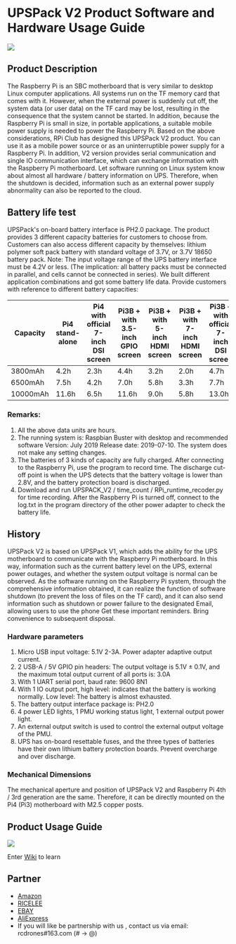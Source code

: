 # UPSPack V2 Product Software and Hardware Usage Guide

![](https://github.com/rcdrones/UPSPACK_V2/wiki/images/ups.JPG)

## Product Description
The Raspberry Pi is an SBC motherboard that is very similar to desktop Linux computer applications. All systems run on the TF memory card that comes with it. However, when the external power is suddenly cut off, the system data (or user data) on the TF card may be lost, resulting in the consequence that the system cannot be started. In addition, because the Raspberry Pi is small in size, in portable applications, a suitable mobile power supply is needed to power the Raspberry Pi. Based on the above considerations, RPi Club has designed this UPSPack V2 product. You can use it as a mobile power source or as an uninterruptible power supply for a Raspberry Pi. In addition, V2 version provides serial communication and single IO communication interface, which can exchange information with the Raspberry Pi motherboard. Let software running on Linux system know about almost all hardware / battery information on UPS. Therefore, when the shutdown is decided, information such as an external power supply abnormality can also be reported to the cloud.


## Battery life test
UPSPack's on-board battery interface is PH2.0 package. The product provides 3 different capacity batteries for customers to choose from. Customers can also access different capacity by themselves: lithium polymer soft pack battery with standard voltage of 3.7V, or 3.7V 18650 battery pack. Note: The input voltage range of the UPS battery interface must be 4.2V or less. (The implication: all battery packs must be connected in parallel, and cells cannot be connected in series). We built different application combinations and got some battery life data. Provide customers with reference to different battery capacities:



| Capacity | Pi4 stand-alone | Pi4 with official 7-inch DSI screen | Pi3B + with 3.5-inch GPIO screen | Pi3B + with 5-inch HDMI screen | Pi3B + with 7-inch HDMI screen | Pi3B + with official 7-inch DSI screen |
| -------- | --------------- | ----------------------------------- | -------------------------------- | ------------------------------ | ------------------------------ | -------------------------------------- |
| 3800mAh  | 4.2h            | 2.3h                                | 4.4h                             | 3.2h                           | 2.0h                           | 4.7h                                   |
| 6500mAh  | 7.5h            | 4.2h                                | 7.0h                             | 5.8h                           | 3.3h                           | 7.7h                                   |
| 10000mAh | 11.6h           | 6.5h                                | 11.6h                            | 9.0h                           | 5.8h                           | 13.0h                                  |

### Remarks:
1. All the above data units are hours.
2. The running system is: Raspbian Buster with desktop and recommended software Version: July 2019 Release date: 2019-07-10. The system does not make any setting changes.
3. The batteries of 3 kinds of capacity are fully charged. After connecting to the Raspberry Pi, use the program to record time. The discharge cut-off point is when the UPS detects that the battery voltage is lower than 2.8V, and the battery protection board is discharged.
4. Download and run UPSPACK_V2 / time_count / RPi_runtime_recoder.py for time recording. After the Raspberry Pi is turned off, connect to the log.txt in the program directory of the other power adapter to check the battery life.


## History
UPSPack V2 is based on UPSPack V1, which adds the ability for the UPS motherboard to communicate with the Raspberry Pi motherboard. In this way, information such as the current battery level on the UPS, external power outages, and whether the system output voltage is normal can be observed. As the software running on the Raspberry Pi system, through the comprehensive information obtained, it can realize the function of software shutdown (to prevent the loss of files on the TF card), and it can also send information such as shutdown or power failure to the designated Email, allowing users to use the phone Get these important reminders. Bring convenience to subsequent disposal.

### Hardware parameters
1. Micro USB input voltage: 5.1V 2-3A. Power adapter adaptive output current.
2. 2 USB-A / 5V GPIO pin headers: The output voltage is 5.1V ± 0.1V, and the maximum total output current of all ports is: 3.0A
3. With 1 UART serial port, baud rate: 9600 8N1
4. With 1 IO output port, high level: indicates that the battery is working normally. Low level: The battery is almost exhausted.
5. The battery output interface package is: PH2.0
6. 4 power LED lights, 1 PMU working status light, 1 external output power light.
7. An external output switch is used to control the external output voltage of the PMU.
8. UPS has on-board resettable fuses, and the three types of batteries have their own lithium battery protection boards. Prevent overcharge and over discharge.

### Mechanical Dimensions  
The mechanical aperture and position of UPSPack V2 and Raspberry Pi 4th / 3rd generation are the same. Therefore, it can be directly mounted on the Pi4 (Pi3) motherboard with M2.5 copper posts.


## Product Usage Guide
![](https://github.com/rcdrones/UPSPACK_V2/wiki/images/wire.JPG)


Enter [Wiki](https://github.com/rcdrones/upspack_v2/wiki) to learn


## Partner
* [Amazon](https://www.amazon.com/MakerFocus-Raspberry-Standard-Expansion-Cellphone/dp/B01LAEX7J0)
* [RICELEE](https://ricelee.com/product/raspberry-pi-ups-lithium-battery-expansion-board)
* [EBAY](https://www.ebay.com/itm/UPS-Raspberry-Pi-Lithium-Battery-Expansion-Board-with-3800mAh-Lithium-Battery-/173685870116?_trksid=p2385738.m4383.l4275.c10)
* [AliExpress](https://www.aliexpress.com/item/UPS-Lithium-Battery-Expansion-Board-with-3800mAh-Lithium-Battery-for-Raspberry-Pi-Durable/32990788550.html)
* If you will like be partnership with us , contact us via email: rcdrones#163.com (# -> @)
